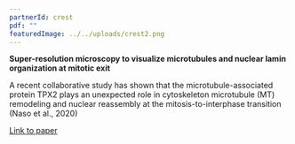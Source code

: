 ```yaml
---
partnerId: crest
pdf: ""
featuredImage: ../../uploads/crest2.png
---
```


**Super-resolution microscopy to visualize microtubules and nuclear lamin organization at mitotic exit**

A recent collaborative study has shown that the microtubule-associated protein TPX2 plays an unexpected role in cytoskeleton microtubule (MT) remodeling and nuclear reassembly at the mitosis-to-interphase transition (Naso et al., 2020)

[Link to paper](https://crestoptics.com/super-resolution-microscopy-to-visualize-microtubules-and-nuclear-lamin-organization-at-mitotic-exit/)
